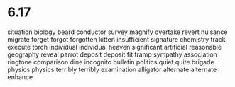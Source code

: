 # 6.17

situation biology beard conductor survey magnify overtake revert nuisance migrate forget forgot forgotten kitten insufficient signature chemistry track execute torch individual individual heaven significant artificial reasonable geography reveal parrot deposit deposit fit tramp sympathy association ringtone comparison dine incognito bulletin politics quiet quite brigade physics physics terribly terribly examination alligator alternate alternate enhance

